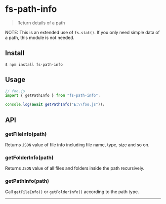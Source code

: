 # fs-path-info

> Return details of a path

NOTE: This is an extended use of `fs.stat()`. If you only need simple data of a path, this module is not needed.

## Install

```
$ npm install fs-path-info
```

## Usage

```js
// foo.js
import { getPathInfo } from "fs-path-info";

console.log(await getPathInfo("E:\\foo.js"));
```

## API

### getFileInfo(path)

Returns `JSON` value of file info including file name, type, size and so on.

### getFolderInfo(path)

Returns `JSON` value of all files and folders inside the path recursively.

### getPathInfo(path)

Call `getFileInfo()` or `getFolderInfo()` according to the path type.

---
